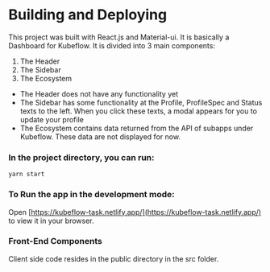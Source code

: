 # Building and Deploying

This project was built with React.js and Material-ui. It is basically a Dashboard for Kubeflow. It is divided into 3 main components:
1) The Header
2) The Sidebar
3) The Ecosystem

- The Header does not have any functionality yet
- The Sidebar has some functionality at the Profile, ProfileSpec and Status texts to the left. When you click these texts, a modal appears for you to update your profile
- The Ecosystem contains data returned from the API of subapps under Kubeflow. These data are not displayed for now.

### In the project directory, you can run:
`yarn start`

### To Run the app in the development mode:
Open [https://kubeflow-task.netlify.app/](https://kubeflow-task.netlify.app/) to view it in your browser.

### Front-End Components
Client side code resides in the public directory in the src folder.
